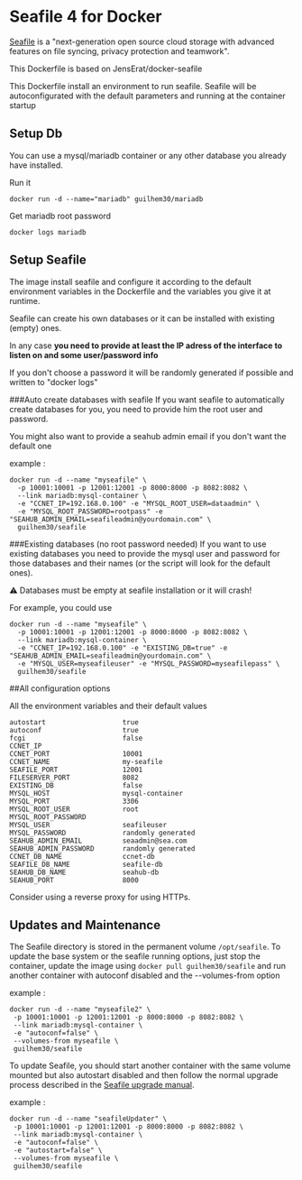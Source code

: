 # Seafile 4 for Docker

[Seafile](http://www.seafile.com/) is a "next-generation open source cloud storage
with advanced features on file syncing, privacy protection and teamwork".

This Dockerfile is based on JensErat/docker-seafile

This Dockerfile install an environment to run seafile.
Seafile will be autoconfigurated with the default parameters and running at the container startup

## Setup Db
You can use a mysql/mariadb container or any other database you already have installed.

Run it

    docker run -d --name="mariadb" guilhem30/mariadb

Get mariadb root password

    docker logs mariadb 

## Setup Seafile

The image install seafile and configure it according to the default environment variables in the Dockerfile and the variables you give it at runtime. 

Seafile can create his own databases or it can be installed with existing (empty) ones.

In any case **you need to provide at least the IP adress of the interface to listen on and some user/password info**

If you don't choose a password it will be randomly generated if possible and written to "docker logs"

###Auto create databases with seafile
If you want seafile to automatically create databases for you, you need to provide him the root user and password.

You might also want to provide a seahub admin email if you don't want the default one

example :

    docker run -d --name "myseafile" \
      -p 10001:10001 -p 12001:12001 -p 8000:8000 -p 8082:8082 \
      --link mariadb:mysql-container \
      -e "CCNET_IP=192.168.0.100" -e "MYSQL_ROOT_USER=dataadmin" \ 
      -e "MYSQL_ROOT_PASSWORD=rootpass" -e "SEAHUB_ADMIN_EMAIL=seafileadmin@yourdomain.com" \
      guilhem30/seafile 
      

###Existing databases (no root password needed)
If you want to use existing databases you need to provide the mysql user and password for those databases and their names (or the script will look for the default ones).

:warning: Databases must be empty at seafile installation or it will crash!

For example, you could use

    docker run -d --name "myseafile" \
      -p 10001:10001 -p 12001:12001 -p 8000:8000 -p 8082:8082 \
      --link mariadb:mysql-container \
      -e "CCNET_IP=192.168.0.100" -e "EXISTING_DB=true" -e "SEAHUB_ADMIN_EMAIL=seafileadmin@yourdomain.com" \
      -e "MYSQL_USER=myseafileuser" -e "MYSQL_PASSWORD=myseafilepass" \
      guilhem30/seafile   
      
##All configuration options      

All the environment variables and their default values

    autostart					true
    autoconf					true
    fcgi						false
    CCNET_IP
    CCNET_PORT					10001
    CCNET_NAME 			    	my-seafile
    SEAFILE_PORT				12001
    FILESERVER_PORT			    8082
    EXISTING_DB 				false
    MYSQL_HOST 		    		mysql-container
    MYSQL_PORT 			    	3306
    MYSQL_ROOT_USER 			root
    MYSQL_ROOT_PASSWORD
    MYSQL_USER 			    	seafileuser
    MYSQL_PASSWORD 		    	randomly generated
    SEAHUB_ADMIN_EMAIL 	    	seaadmin@sea.com
    SEAHUB_ADMIN_PASSWORD   	randomly generated
    CCNET_DB_NAME 		    	ccnet-db
    SEAFILE_DB_NAME 			seafile-db
    SEAHUB_DB_NAME		    	seahub-db
    SEAHUB_PORT 				8000


Consider using a reverse proxy for using HTTPs.


## Updates and Maintenance

The Seafile directory is stored in the permanent volume `/opt/seafile`. To update the base system or the seafile running options, just stop the container, update the image using `docker pull guilhem30/seafile` and run another container with autoconf disabled and the --volumes-from option

example :

    docker run -d --name "myseafile2" \
     -p 10001:10001 -p 12001:12001 -p 8000:8000 -p 8082:8082 \
     --link mariadb:mysql-container \ 
     -e "autoconf=false" \
     --volumes-from myseafile \
     guilhem30/seafile   

To update Seafile, you should start another container with the same volume mounted but also autostart disabled and then follow the normal upgrade process described in the [Seafile upgrade manual](http://manual.seafile.com/deploy/upgrade.html). 

example :

    docker run -d --name "seafileUpdater" \
     -p 10001:10001 -p 12001:12001 -p 8000:8000 -p 8082:8082 \
     --link mariadb:mysql-container \ 
     -e "autoconf=false" \
     -e "autostart=false" \
     --volumes-from myseafile \
     guilhem30/seafile   

